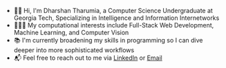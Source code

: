 * 👋🏼  Hi, I'm Dharshan Tharumia, a Computer Science Undergraduate at Georgia Tech, Specializing in Intelligence and Information Internetworks
* 👨🏼‍💻  My computational interests include Full-Stack Web Development, Machine Learning, and Computer Vision
* 📚  I'm currently broadening my skills in programming so I can dive deeper into more sophisticated workflows
* 📬  Feel free to reach out to me via [LinkedIn](https://www.linkedin.com/in/dharshan-tharumia/) or [Email](dharshan@gatech.edu)

